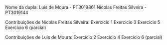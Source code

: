 Nome da dupla:
Luis de Moura - PT3019861
Nicolas Freitas Silveira - PT3019144

Contribuições de Nicolas Freitas Silveira:
Exercício 1
Exercício 3
Exercício 5
Exercício 6 (parcial)

Contribuições de Luis de Moura:
Exercício 2
Exercício 4
Exercício 6 (parcial)
